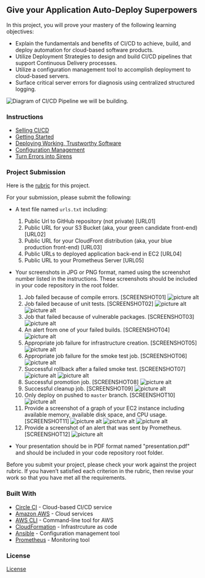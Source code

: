 ## Give your Application Auto-Deploy Superpowers

In this project, you will prove your mastery of the following learning objectives:

- Explain the fundamentals and benefits of CI/CD to achieve, build, and deploy automation for cloud-based software products.
- Utilize Deployment Strategies to design and build CI/CD pipelines that support Continuous Delivery processes.
- Utilize a configuration management tool to accomplish deployment to cloud-based servers.
- Surface critical server errors for diagnosis using centralized structured logging.

![Diagram of CI/CD Pipeline we will be building.](udapeople.png)

### Instructions

* [Selling CI/CD](instructions/0-selling-cicd.md)
* [Getting Started](instructions/1-getting-started.md)
* [Deploying Working, Trustworthy Software](instructions/2-deploying-trustworthy-code.md)
* [Configuration Management](instructions/3-configuration-management.md)
* [Turn Errors into Sirens](instructions/4-turn-errors-into-sirens.md)

### Project Submission

Here is the [rubric](https://review.udacity.com/#!/rubrics/2834/view) for this project.

For your submission, please submit the following:

- A text file named `urls.txt` including:
  1. Public Url to GitHub repository (not private) [URL01]
  1. Public URL for your S3 Bucket (aka, your green candidate front-end) [URL02]
  1. Public URL for your CloudFront distribution (aka, your blue production front-end) [URL03]
  1. Public URLs to deployed application back-end in EC2 [URL04]
  1. Public URL to your Prometheus Server [URL05]
- Your screenshots in JPG or PNG format, named using the screenshot number listed in the instructions. These screenshots should be included in your code repository in the root folder.
  1. Job failed because of compile errors. [SCREENSHOT01]
  ![picture alt](https://github.com/AustinAMeyer/Give-your-Application-Auto-Deploy-Superpowers/blob/master/Screenshots/SCREENSHOT01.png "SCREENSHOT01")
  1. Job failed because of unit tests. [SCREENSHOT02]
  ![picture alt](https://github.com/AustinAMeyer/Give-your-Application-Auto-Deploy-Superpowers/blob/master/Screenshots/SCREENSHOT02-1.png "SCREENSHOT02-1")
  ![picture alt](https://github.com/AustinAMeyer/Give-your-Application-Auto-Deploy-Superpowers/blob/master/Screenshots/SCREENSHOT02-2.png "SCREENSHOT02-2")
  1. Job that failed because of vulnerable packages. [SCREENSHOT03]
  ![picture alt](https://github.com/AustinAMeyer/Give-your-Application-Auto-Deploy-Superpowers/blob/master/Screenshots/SCREENSHOT03.png "SCREENSHOT03")
  1. An alert from one of your failed builds. [SCREENSHOT04]
  ![picture alt](https://github.com/AustinAMeyer/Give-your-Application-Auto-Deploy-Superpowers/blob/master/Screenshots/SCREENSHOT04.png "SCREENSHOT04")
  1. Appropriate job failure for infrastructure creation. [SCREENSHOT05]
  ![picture alt](https://github.com/AustinAMeyer/Give-your-Application-Auto-Deploy-Superpowers/blob/master/Screenshots/SCREENSHOT05.png "SCREENSHOT05")
  1. Appropriate job failure for the smoke test job. [SCREENSHOT06]
  ![picture alt](https://github.com/AustinAMeyer/Give-your-Application-Auto-Deploy-Superpowers/blob/master/Screenshots/SCREENSHOT06.png "SCREENSHOT06")
  1. Successful rollback after a failed smoke test. [SCREENSHOT07]  
  ![picture alt](https://github.com/AustinAMeyer/Give-your-Application-Auto-Deploy-Superpowers/blob/master/Screenshots/SCREENSHOT07-1.png "SCREENSHOT07-1")
  ![picture alt](https://github.com/AustinAMeyer/Give-your-Application-Auto-Deploy-Superpowers/blob/master/Screenshots/SCREENSHOT07-2.png "SCREENSHOT07-2")
  1. Successful promotion job. [SCREENSHOT08]
  ![picture alt](https://github.com/AustinAMeyer/Give-your-Application-Auto-Deploy-Superpowers/blob/master/Screenshots/SCREENSHOT08.png "SCREENSHOT08")
  1. Successful cleanup job. [SCREENSHOT09]
  ![picture alt](https://github.com/AustinAMeyer/Give-your-Application-Auto-Deploy-Superpowers/blob/master/Screenshots/SCREENSHOT09.png "SCREENSHOT09")
  1. Only deploy on pushed to `master` branch. [SCREENSHOT10]
  ![picture alt](https://github.com/AustinAMeyer/Give-your-Application-Auto-Deploy-Superpowers/blob/master/Screenshots/SCREENSHOT10.png "SCREENSHOT10")
  1. Provide a screenshot of a graph of your EC2 instance including available memory, available disk space, and CPU usage. [SCREENSHOT11]
  ![picture alt](https://github.com/AustinAMeyer/Give-your-Application-Auto-Deploy-Superpowers/blob/master/Screenshots/SCREENSHOT11-1.png "SCREENSHOT11-1")
  ![picture alt](https://github.com/AustinAMeyer/Give-your-Application-Auto-Deploy-Superpowers/blob/master/Screenshots/SCREENSHOT11-2.png "SCREENSHOT11-2")
  ![picture alt](https://github.com/AustinAMeyer/Give-your-Application-Auto-Deploy-Superpowers/blob/master/Screenshots/SCREENSHOT11-3.png "SCREENSHOT11-3")
  1. Provide a screenshot of an alert that was sent by Prometheus. [SCREENSHOT12]
  ![picture alt](https://github.com/AustinAMeyer/Give-your-Application-Auto-Deploy-Superpowers/blob/master/Screenshots/SCREENSHOT12.png "SCREENSHOT12")

- Your presentation should be in PDF format named "presentation.pdf" and should be included in your code repository root folder. 

Before you submit your project, please check your work against the project rubric. If you haven’t satisfied each criterion in the rubric, then revise your work so that you have met all the requirements. 

### Built With

- [Circle CI](www.circleci.com) - Cloud-based CI/CD service
- [Amazon AWS](https://aws.amazon.com/) - Cloud services
- [AWS CLI](https://aws.amazon.com/cli/) - Command-line tool for AWS
- [CloudFormation](https://aws.amazon.com/cloudformation/) - Infrastrcuture as code
- [Ansible](https://www.ansible.com/) - Configuration management tool
- [Prometheus](https://prometheus.io/) - Monitoring tool

### License

[License](LICENSE.md)
